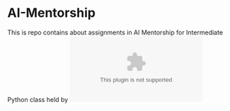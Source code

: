 # AI-Mentorship
This is repo contains about assignments in AI Mentorship for Intermediate Python class held by ![indonesia.ai](https://instagram.com/indonesia.ai)